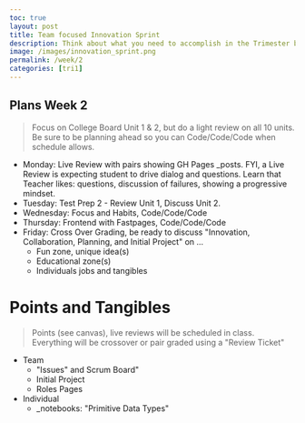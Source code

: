 ```yaml
---
toc: true
layout: post
title: Team focused Innovation Sprint
description: Think about what you need to accomplish in the Trimester based off of what you know, what you have reviewed, and what you think you need to learn to be successful in the class.  Create a Product Backlog, Brainstorm with Team a couple of times a week, and Start Iterative Development process.
image: /images/innovation_sprint.png
permalink: /week/2
categories: [tri1]
---
```


## Plans Week 2
> Focus on College Board Unit 1 & 2, but do a light review on all 10 units.  Be sure to be planning ahead so you can Code/Code/Code when schedule allows.
- Monday: Live Review with pairs showing GH Pages _posts.  FYI, a Live Review is expecting student to drive dialog and questions.  Learn that Teacher likes: questions, discussion of failures, showing a progressive mindset.
- Tuesday: Test Prep 2 - Review Unit 1, Discuss Unit 2.
- Wednesday: Focus and Habits, Code/Code/Code
- Thursday: Frontend with Fastpages, Code/Code/Code
- Friday: Cross Over Grading, be ready to discuss "Innovation, Collaboration, Planning, and Initial Project" on ...
    - Fun zone, unique idea(s)
    - Educational zone(s)
    - Individuals jobs and tangibles

# Points and Tangibles
> Points (see canvas), live reviews will be scheduled in class.  Everything will be crossover or pair graded using a "Review Ticket"
- Team 
    - "Issues" and Scrum Board" 
    - Initial Project
    - Roles Pages
- Individual
    - _notebooks: "Primitive Data Types"